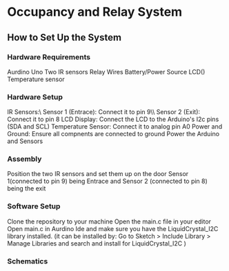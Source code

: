 <h1>Occupancy and Relay System</h1>
 
<h2>How to Set Up the System</h2>
<h3>Hardware Requirements</h3>
Aurdino Uno
Two IR sensors
Relay
Wires
Battery/Power Source
LCD()
Temperature sensor

<h3>Hardware Setup</h3>
IR Sensors:\
 Sensor 1 (Entrace): Connect it to pin 9\\
 Sensor 2 (Exit): Connect it to pin 8
LCD Display:
 Connect the LCD to the Arduino's I2c pins (SDA and SCL)
Temperature Sensor:
 Connect it to analog pin A0
Power and Ground:
 Ensure all compnents are connected to ground
 Power the Arduino and Sensors

 

<h3>Assembly</h3>
Position the two IR sensors and set them up on the door
Sensor 1(connected to pin 9) being Entrace and Sensor 2 (connected to pin 8) being the exit


<h3>Software Setup</h3>
Clone the repository to your machine 
Open the main.c file in your editor
Open main.c in Aurdino Ide and make sure you have the LiquidCrystal_I2C library installed.
(it can be installed by: Go to Sketch > Include Library > Manage Libraries and search and install for LiquidCrystal_I2C )

<h3>Schematics</h3>

